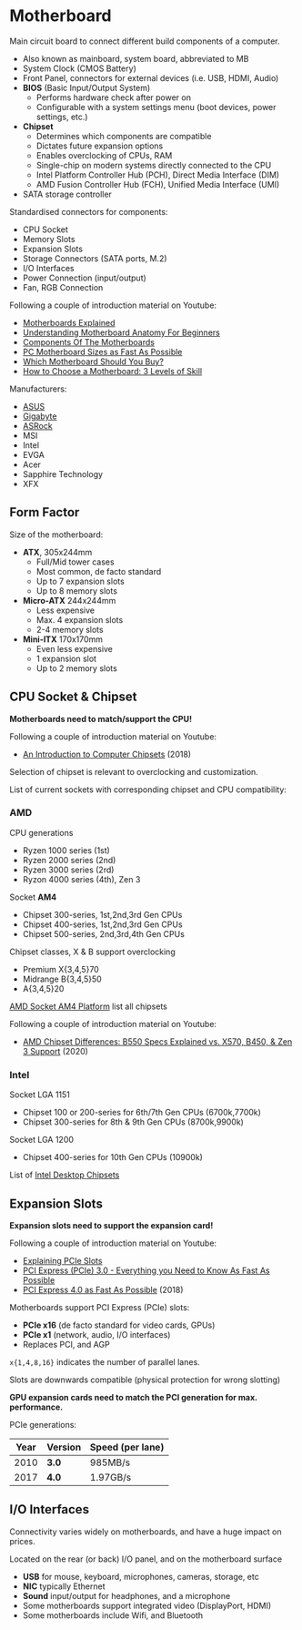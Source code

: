 # Motherboard

Main circuit board to connect different build components of a computer.

* Also known as mainboard, system board, abbreviated to MB
* System Clock (CMOS Battery)
* Front Panel, connectors for external devices (i.e. USB, HDMI, Audio)
* **BIOS** (Basic Input/Output System)
  - Performs hardware check after power on
  - Configurable with a system settings menu (boot devices, power settings, etc.)
* **Chipset**
  - Determines which components are compatible 
  - Dictates future expansion options
  - Enables overclocking of CPUs, RAM
  - Single-chip on modern systems directly connected to the CPU 
  - Intel Platform Controller Hub (PCH), Direct Media Interface (DIM)
  - AMD Fusion Controller Hub (FCH), Unified Media Interface (UMI)
* SATA storage controller

Standardised connectors for components:

* CPU Socket
* Memory Slots
* Expansion Slots
* Storage Connectors (SATA ports, M.2)
* I/O Interfaces
* Power Connection (input/output)
* Fan, RGB Connection

Following a couple of introduction material on Youtube:

* [Motherboards Explained][mb2]
* [Understanding Motherboard Anatomy For Beginners][mb1]
* [Components Of The Motherboards][mb3]
* [PC Motherboard Sizes as Fast As Possible][mb4]
* [Which Motherboard Should You Buy?][mb5]
* [How to Choose a Motherboard: 3 Levels of Skill][mb6]

Manufacturers:

* [ASUS][mf1]
* [Gigabyte][mf2]
* [ASRock][mf3]
* MSI
* Intel
* EVGA
* Acer
* Sapphire Technology
* XFX

## Form Factor

Size of the motherboard:

* **ATX**, 305x244mm
  - Full/Mid tower cases
  - Most common, de facto standard
  - Up to 7 expansion slots
  - Up to 8 memory slots
* **Micro-ATX** 244x244mm
  - Less expensive
  - Max. 4 expansion slots
  - 2-4 memory slots
* **Mini-ITX** 170x170mm
  - Even less expensive
  - 1 expansion slot
  - Up to 2 memory slots

## CPU Socket & Chipset

**Motherboards need to match/support the CPU!**

Following a couple of introduction material on Youtube:

* [An Introduction to Computer Chipsets][cs1] (2018)

Selection of chipset is relevant to overclocking and customization.

List of current sockets with corresponding chipset and CPU compatibility:

### AMD

CPU generations

- Ryzen 1000 series (1st)
- Ryzen 2000 series (2nd)
- Ryzen 3000 series (2rd)
- Ryzon 4000 series (4th), Zen 3

Socket **AM4**

- Chipset 300-series, 1st,2nd,3rd Gen CPUs
- Chipset 400-series, 1st,2nd,3rd Gen CPUs
- Chipset 500-series, 2nd,3rd,4th Gen CPUs

Chipset classes, X & B support overclocking

* Premium X{3,4,5}70
* Midrange B{3,4,5}50
* A{3,4,5}20

[AMD Socket AM4 Platform][cs3] list all chipsets

Following a couple of introduction material on Youtube:

* [AMD Chipset Differences: B550 Specs Explained vs. X570, B450, & Zen 3
Support][cs4] (2020)

### Intel

Socket LGA 1151

- Chipset 100 or 200-series for 6th/7th Gen CPUs (6700k,7700k)
- Chipset 300-series for 8th & 9th Gen CPUs (8700k,9900k)

Socket LGA 1200

- Chipset 400-series for 10th Gen CPUs (10900k)

List of [Intel Desktop Chipsets][cs2]

## Expansion Slots

**Expansion slots need to support the expansion card!**

Following a couple of introduction material on Youtube:

* [Explaining PCIe Slots][es1]
* [PCI Express (PCIe) 3.0 - Everything you Need to Know As Fast As
  Possible][es2]
* [PCI Express 4.0 as Fast As Possible][es3] (2018)

Motherboards support PCI Express (PCIe) slots:

* **PCIe x16** (de facto standard for video cards, GPUs)
* **PCIe x1** (network, audio, I/O interfaces)
* Replaces PCI, and AGP

`x{1,4,8,16}` indicates the number of parallel lanes.

Slots are downwards compatible (physical protection for wrong slotting)

**GPU expansion cards need to match the PCI generation for max. performance.**

PCIe generations:

Year  | Version | Speed (per lane)
------|---------|-----------------
2010  | **3.0** | 985MB/s
2017  | **4.0** | 1.97GB/s


## I/O Interfaces

Connectivity varies widely on motherboards, and have a huge impact on prices.

Located on the rear (or back) I/O panel, and on the motherboard surface

- **USB** for mouse, keyboard, microphones, cameras, storage, etc
- **NIC** typically Ethernet
- **Sound** input/output for headphones, and a microphone
- Some motherboards support integrated video (DisplayPort, HDMI)
- Some motherboards include Wifi, and Bluetooth

[cs1]: https://www.youtube.com/watch?v=5mCJ3uGNTAw
[cs2]: https://www.intel.com/content/www/us/en/products/chipsets/desktop-chipsets.html
[cs3]: https://www.amd.com/en/products/chipsets-am4
[cs4]: https://www.youtube.com/watch?v=qfTPLF8OKK4
[es1]: https://www.youtube.com/watch?v=PrXwe21biJo
[es2]: https://www.youtube.com/watch?v=LSSHuMHbCWo
[es3]: https://www.youtube.com/watch?v=aXMJeozEl4A
[mb1]: https://www.youtube.com/watch?v=Cs8I4-jmUJw
[mb2]: https://www.youtube.com/watch?v=b2pd3Y6aBag
[mb3]: https://www.youtube.com/watch?v=PAqB2cb5hSg
[mb4]: https://www.youtube.com/watch?v=Tbeh1eRDmsk
[mb5]: https://www.youtube.com/watch?v=0xZc7YryJ0U
[mb6]: https://www.youtube.com/watch?v=lP-pinlU-Ko

[mf1]: https://www.asus.com/Motherboards
[mf2]: https://www.gigabyte.com/Motherboard
[mf3]: https://www.asrock.com/mb/index.asp
